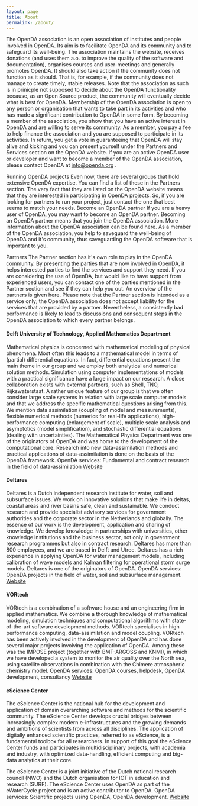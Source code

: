 ```yaml
---
layout: page
title: About
permalink: /about/
---
```

The OpenDA association is an open association of institutes and people involved in OpenDA. Its aim is to facilitate OpenDA and its community and to safeguard its well-being. The association maintains the website, receives donations (and uses them a.o. to improve the quality of the software and documentation), organises courses and user-meetings and generally promotes OpenDA. It should also take action if the community does not function as it should. That is, for example, if the community does not manage to create timely, stable releases. Note that the association as such is in prinicple not supposed to decide about the OpenDA functionality because, as an Open Source product, the community will eventually decide what is best for OpenDA.
Membership of the OpenDA association is open to any person or organisation that wants to take part in its activities and who has made a significant contribution to OpenDA in some form. By becoming a member of the association, you show that you have an active interest in OpenDA and are willing to serve its community. As a member, you pay a fee to help finance the association and you are supposed to participate in its activities. In return, you get a vote in guaranteeing that OpenDA will stay alive and kicking and you can present yourself under the Partners and Services section on the OpenDA website.
If you are an active OpenDA user or developer and want to become a member of the OpenDA association, please contact OpenDA at info@openda.org .

Running OpenDA projects
Even now, there are several groups that hold extensive OpenDA expertise. You can find a list of these in the Partners section. The very fact that they are listed on the OpenDA website means that they are interested in participating in OpenDA projects. So, if you are looking for partners to run your project, just contact the one that best seems to match your needs.
Become an OpenDA partner
If you are a heavy user of OpenDA, you may want to become an OpenDA partner. Becoming an OpenDA partner means that you join the OpenDA association. More information about the OpenDA association can be found here. As a member of the OpenDA association, you help to saveguard the well-being of OpenDA and it's community, thus saveguarding the OpenDA software that is important to you.

Partners
The Partner section has it's own role to play in the OpenDA community. By presenting the parties that are now involved in OpenDA, it helps interested parties to find the services and support they need. If you are considering the use of OpenDA, but would like to have support from experienced users, you can contact one of the parties mentioned in the Partner section and see if they can help you out. An overview of the partners is given here. Please note that the Partner section is intended as a service only; the OpenDA association does not accept liability for the services that are provided by a partner. Nevertheless, a consistently bad performance is likely to lead to discussions and consequent steps in the OpenDA association to which every partner belongs.
 
	
#### Delft University of Technology, Applied Mathematics Department

Mathematical physics is concerned with mathematical modeling of physical phenomena. Most often this leads to a mathematical model in terms of (partial) differential equations. In fact, differential equations present the main theme in our group and we employ both analytical and numerical solution methods. Simulation using computer implementations of models with a practical significance have a large impact on our research. A close collaboration exists with external partners, such as Shell, TNO, Rijkswaterstaat. A rather unique feature of our group is that we often consider large scale systems in relation with large scale computer models and that we address the specific mathematical questions arising from this. We mention data assimilation (coupling of model and measurements), flexible numerical methods (numerics for real-life applications), high-performance computing (enlargement of scale), multiple scale analysis and asymptotics (model simplification), and stochastic differential equations (dealing with uncertainties).
The Mathematical Physics Department was one of the originators of OpenDA and was home to the development of the computational core. Research into new data-assimilation methods and practical applications of data-assimilation is done on the basis of the OpenDA framework.
OpenDA services: 	Fundamental and contract research in the field of data-assimilation
[Website](https://ta.twi.tudelft.nl)
 
#### Deltares
Deltares is a Dutch independent research institute for water, soil and subsurface issues. We work on innovative solutions that make life in deltas, coastal areas and river basins safe, clean and sustainable. We conduct research and provide specialist advisory services for government authorities and the corporate sector in the Netherlands and globally. The essence of our work is the development, application and sharing of knowledge. We develop knowledge in partnerships with universities, other knowledge institutions and the business sector, not only in government research programmes but also in contract research. Deltares has more than 800 employees, and we are based in Delft and Utrec. Deltares has a rich experience in applying OpenDA for water management models, including calibration of wave models and Kalman filtering for operational storm surge models. Deltares is one of the originators of OpenDA.
OpenDA services: 	OpenDA projects in the field of water, soil and subsurface management.
[Website](https://www.deltares.com/en)
 
#### VORtech
VORtech is a combination of a software house and an engineering firm in applied mathematics. We combine a thorough knowledge of mathematical modeling, simulation techniques and computational algorithms with state-of-the-art software development methods. VORtech specialises in high performance computing, data-assimilation and model coupling. VORtech has been actively involved in the development of OpenDA and has done several major projects involving the application of OpenDA. Among these was the IMPOSE project (together with BMT-ARGOSS and KNMI), in which we have developed a system to monitor the air quality over the North sea, using satellite observations in combination with the Chimere atmospheric chemistry model.
OpenDA services: 	OpenDA courses, helpdesk, OpenDA development, consultancy
[Website](https://www.vortech.nl)

#### eScience Center
The eScience Center is the national hub for the development and application of domain overarching software and methods for the scientific community. The eScience Center develops crucial bridges between increasingly complex modern e-infrastructures and the growing demands and ambitions of scientists from across all disciplines. The application of digitally enhanced scientific practices, referred to as eScience, is a fundamental toolbox for all researchers. In support of this goal the eScience Center funds and participates in multidisciplinary projects, with academia and industry, with optimized data-handling, efficient computing and big-data analytics at their core.

The eScience Center is a joint initiative of the Dutch national research council (NWO) and the Dutch organisation for ICT in education and research (SURF). The eScience Center uses OpenDA as part of the eWaterCycle project and is an active contributor to OpenDA.
OpenDA services: 	Scientific projects using OpenDA, OpenDA development.
[Website](https://www.esciencecenter.nl/)
